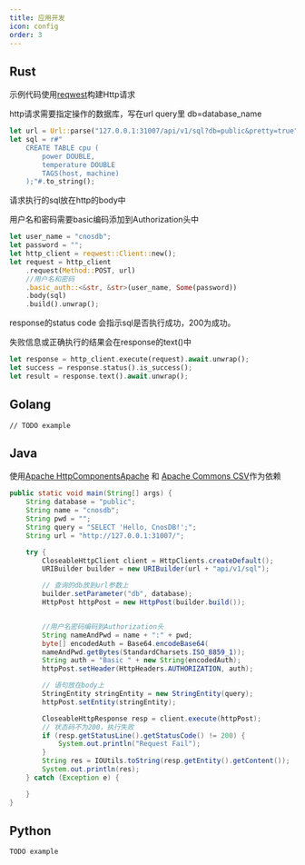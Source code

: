 ```yaml
---
title: 应用开发
icon: config
order: 3
---
```


## Rust

示例代码使用[reqwest](https://crates.io/crates/reqwest)构建Http请求

http请求需要指定操作的数据库，写在url query里 db=database_name
```rust
let url = Url::parse("127.0.0.1:31007/api/v1/sql?db=public&pretty=true").unwrap();
let sql = r#"
    CREATE TABLE cpu (
        power DOUBLE,
        temperature DOUBLE
        TAGS(host, machine)
    );"#.to_string();
```

请求执行的sql放在http的body中

用户名和密码需要basic编码添加到Authorization头中

```rust
let user_name = "cnosdb";
let password = "";
let http_client = reqwest::Client::new();
let request = http_client
    .request(Method::POST, url)
    //用户名和密码
    .basic_auth::<&str, &str>(user_name, Some(password))
    .body(sql)
    .build().unwrap();
```

response的status code 会指示sql是否执行成功，200为成功。

失败信息或正确执行的结果会在response的text()中

```rust
let response = http_client.execute(request).await.unwrap();
let success = response.status().is_success();
let result = response.text().await.unwrap();
```


## Golang

```
// TODO example
```

## Java
使用[Apache HttpComponentsApache](https://hc.apache.org/) 和 [Apache Commons CSV](https://commons.apache.org/proper/commons-csv/)作为依赖

```java
public static void main(String[] args) {
    String database = "public";
    String name = "cnosdb";
    String pwd = "";
    String query = "SELECT 'Hello, CnosDB!';";
    String url = "http://127.0.0.1:31007/";

    try {
        CloseableHttpClient client = HttpClients.createDefault();
        URIBuilder builder = new URIBuilder(url + "api/v1/sql");

        // 查询的db放到url参数上
        builder.setParameter("db", database);
        HttpPost httpPost = new HttpPost(builder.build());


        //用户名密码编码到Authorization头
        String nameAndPwd = name + ":" + pwd;
        byte[] encodedAuth = Base64.encodeBase64(
        nameAndPwd.getBytes(StandardCharsets.ISO_8859_1));
        String auth = "Basic " + new String(encodedAuth);
        httpPost.setHeader(HttpHeaders.AUTHORIZATION, auth);

        // 语句放在body上
        StringEntity stringEntity = new StringEntity(query);
        httpPost.setEntity(stringEntity);

        CloseableHttpResponse resp = client.execute(httpPost);
        // 状态码不为200，执行失败
        if (resp.getStatusLine().getStatusCode() != 200) {
            System.out.println("Request Fail");
        }
        String res = IOUtils.toString(resp.getEntity().getContent());
        System.out.println(res);
    } catch (Exception e) {

    }
}
```

## Python

```python
TODO example
```
